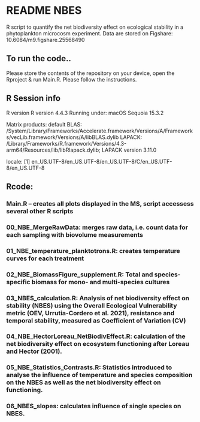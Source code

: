 # README NBES 
R script to quantify the net biodiversity effect on ecological stability in a phytoplankton microcosm experiment. Data are stored on Figshare: 10.6084/m9.figshare.25568490


## To run the code..
Please store the contents of the repository on your device, open the Rproject & run Main.R. Please follow the instructions.


## R Session info
R version R version 4.4.3
Running under: macOS Sequoia 15.3.2

Matrix products: default
BLAS:   /System/Library/Frameworks/Accelerate.framework/Versions/A/Frameworks/vecLib.framework/Versions/A/libBLAS.dylib 
LAPACK: /Library/Frameworks/R.framework/Versions/4.3-arm64/Resources/lib/libRlapack.dylib;  LAPACK version 3.11.0

locale:
[1] en_US.UTF-8/en_US.UTF-8/en_US.UTF-8/C/en_US.UTF-8/en_US.UTF-8





## Rcode:

### Main.R – creates all plots displayed in the MS, script accessess several other R scripts

### 00_NBE_MergeRawData: merges raw data, i.e. count data for each sampling with biovolume measurements

### 01_NBE_temperature_planktotrons.R: creates temperature curves for each treatment

### 02_NBE_BiomassFigure_supplement.R: Total and species-specific biomass for mono- and multi-species cultures

### 03_NBES_calculation.R: Analysis of net biodiversity effect on stability (NBES) using the Overall Ecological Vulnerability metric (OEV, Urrutia-Cordero et al. 2021), resistance and temporal stability, measured as Coefficient of Variation (CV)

### 04_NBE_HectorLoreau_NetBiodivEffect.R: calculation of the net biodiversity effect on ecosystem functioning after Loreau and Hector (2001). 

### 05_NBE_Statistics_Contrasts.R: Statistics introduced to analyse the influence of temperature and species composition on the NBES as well as the net biodiversity effect on functioning. 

### 06_NBES_slopes: calculates influence of single species on NBES.

